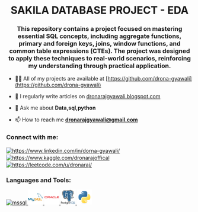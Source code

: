 <h1 align="center">SAKILA DATABASE PROJECT - EDA</h1>
<h3 align="center">This repository contains a project focused on mastering essential SQL concepts, including aggregate functions, primary and foreign keys, joins, window functions, and common table expressions (CTEs). The project was designed to apply these techniques to real-world scenarios, reinforcing my understanding through practical application.</h3>

- 👨‍💻 All of my projects are available at [https://github.com/drona-gyawali](https://github.com/drona-gyawali)

- 📝 I regularly write articles on [dronarajgyawali.blogspot.com](dronarajgyawali.blogspot.com)

- 💬 Ask me about **Data,sql,python**

- 📫 How to reach me **dronarajgyawali@gmail.com**

<h3 align="left">Connect with me:</h3>
<p align="left">
<a href="https://linkedin.com/in/https://www.linkedin.com/in/dorna-gyawali/" target="blank"><img align="center" src="https://raw.githubusercontent.com/rahuldkjain/github-profile-readme-generator/master/src/images/icons/Social/linked-in-alt.svg" alt="https://www.linkedin.com/in/dorna-gyawali/" height="30" width="40" /></a>
<a href="https://kaggle.com/https://www.kaggle.com/dronarajoffical" target="blank"><img align="center" src="https://raw.githubusercontent.com/rahuldkjain/github-profile-readme-generator/master/src/images/icons/Social/kaggle.svg" alt="https://www.kaggle.com/dronarajoffical" height="30" width="40" /></a>
<a href="https://www.leetcode.com/https://leetcode.com/u/dronaraj/" target="blank"><img align="center" src="https://raw.githubusercontent.com/rahuldkjain/github-profile-readme-generator/master/src/images/icons/Social/leet-code.svg" alt="https://leetcode.com/u/dronaraj/" height="30" width="40" /></a>
</p>

<h3 align="left">Languages and Tools:</h3>
<p align="left"> <a href="https://www.microsoft.com/en-us/sql-server" target="_blank" rel="noreferrer"> <img src="https://www.svgrepo.com/show/303229/microsoft-sql-server-logo.svg" alt="mssql" width="40" height="40"/> </a> <a href="https://www.mysql.com/" target="_blank" rel="noreferrer"> <img src="https://raw.githubusercontent.com/devicons/devicon/master/icons/mysql/mysql-original-wordmark.svg" alt="mysql" width="40" height="40"/> </a> <a href="https://www.oracle.com/" target="_blank" rel="noreferrer"> <img src="https://raw.githubusercontent.com/devicons/devicon/master/icons/oracle/oracle-original.svg" alt="oracle" width="40" height="40"/> </a> <a href="https://www.postgresql.org" target="_blank" rel="noreferrer"> <img src="https://raw.githubusercontent.com/devicons/devicon/master/icons/postgresql/postgresql-original-wordmark.svg" alt="postgresql" width="40" height="40"/> </a> <a href="https://www.python.org" target="_blank" rel="noreferrer"> <img src="https://raw.githubusercontent.com/devicons/devicon/master/icons/python/python-original.svg" alt="python" width="40" height="40"/> </a> </p>

